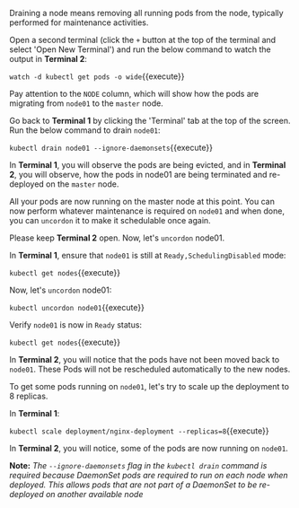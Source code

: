 Draining a node means removing all running pods from the node, typically performed for maintenance activities.

Open a second terminal (click the `+` button at the top of the terminal and select 'Open New Terminal') and run the below command to watch the output in **Terminal 2**: 

`watch -d kubectl get pods -o wide`{{execute}}  

Pay attention to the `NODE` column, which will show how the pods are migrating from `node01` to the `master` node.  

Go back to **Terminal 1** by clicking the 'Terminal' tab at the top of the screen. Run the below command to drain `node01`:

`kubectl drain node01 --ignore-daemonsets`{{execute}}  

In **Terminal 1**, you will observe the pods are being evicted, and in **Terminal 2**, you will observe, how the pods in node01 are being terminated and re-deployed on the `master` node.

All your pods are now running on the master node at this point. You can now perform whatever maintenance is required on `node01` and when done, you can `uncordon` it to make it schedulable once again.

Please keep **Terminal 2** open. Now, let's `uncordon` node01.  

In **Terminal 1**, ensure that `node01` is still at `Ready,SchedulingDisabled` mode:

`kubectl get nodes`{{execute}}  

Now, let's `uncordon` node01:

`kubectl uncordon node01`{{execute}}

Verify `node01` is now in `Ready` status:

`kubectl get nodes`{{execute}}

In **Terminal 2**, you will  notice that the pods have not been moved back to `node01`. These Pods will not be rescheduled automatically to the new nodes.

To get some pods running on `node01`, let's try to scale up the deployment to 8 replicas.  

In **Terminal 1**:

`kubectl scale deployment/nginx-deployment --replicas=8`{{execute}}  

In **Terminal 2**, you will notice, some of the pods are now running on `node01`.

**Note:** *The `--ignore-daemonsets` flag in the `kubectl drain` command is required because DaemonSet pods are required to run on each node when deployed.  This allows pods that are not part of a DaemonSet to be re-deployed on another available node*
